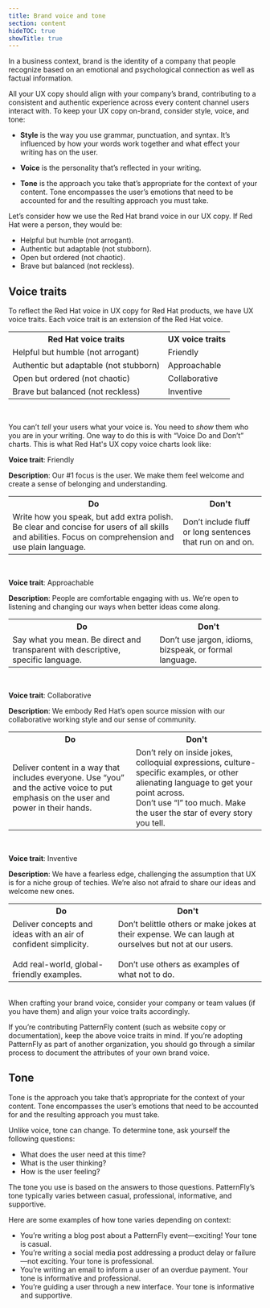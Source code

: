```yaml
---
title: Brand voice and tone
section: content
hideTOC: true
showTitle: true
---
```


In a business context, brand is the identity of a company that people recognize based on an emotional and psychological connection as well as factual information.

All your UX copy should align with your company’s brand, contributing to a consistent and authentic experience across every content channel users interact with.
To keep your UX copy on-brand, consider style, voice, and tone:

- **Style** is the way you use grammar, punctuation, and syntax. It’s influenced by how your words work together and what effect your writing has on the user. 

- **Voice** is the personality that’s reflected in your writing.

- **Tone** is the approach you take that’s appropriate for the context of your content. Tone encompasses the user’s emotions that need to be accounted for and the resulting approach you must take.

Let’s consider how we use the Red Hat brand voice in our UX copy. If Red Hat were a person, they would be:

- Helpful but humble (not arrogant).
- Authentic but adaptable (not stubborn).
- Open but ordered (not chaotic).
- Brave but balanced (not reckless).

## Voice traits
To reflect the Red Hat voice in UX copy for Red Hat products, we have UX voice traits. Each voice trait is an extension of the Red Hat voice.

<table>
    <tr>
        <th><center><strong>Red Hat voice traits</strong></center></th>
        <th><center><strong>UX voice traits</strong></center></th>
    </tr>
    <tr>
        <td>Helpful but humble (not arrogant)</td>
        <td>Friendly</td>
</tr> 
<tr>
	<td>Authentic but adaptable (not stubborn)</td>
	<td>Approachable</td>
</tr> 
<tr>
	<td>Open but ordered (not chaotic)</td>
	<td>Collaborative</td>
</tr> 
<tr>
	<td>Brave but balanced (not reckless)</td>
	<td>Inventive</td>
    </tr>
</table>
<br />

You can’t *tell* your users what your voice is. You need to *show* them who you are in your writing. One way to do this is with “Voice Do and Don’t” charts. This is what Red Hat's UX copy voice charts look like:

**Voice trait**: Friendly

**Description**: Our #1 focus is the user. We make them feel welcome and create a sense of belonging and understanding.

<table style=table-layout:fixed; tr width="80%">
    <tr>
        <th><center><strong>Do</strong></center></th>
        <th><center><strong>Don't</strong></center></th>
    </tr>
    <tr>
        <td>Write how you speak, but add extra polish. Be clear and concise for users of all skills and abilities. Focus on comprehension and use plain language.</td>
        <td>Don’t include fluff or long sentences that run on and on.</td>
    </tr>
</table>
<br />



**Voice trait**: Approachable

**Description**: People are comfortable engaging with us. We’re open to listening and changing our ways when better ideas come along.

<table style=table-layout:fixed; tr width="80%">
    <tr>
        <th><center><strong>Do</strong></center></th>
        <th><center><strong>Don't</strong></center></th>
    </tr>
    <tr>
        <td>Say what you mean. Be direct and transparent with descriptive, specific language. </td>
        <td>Don’t use jargon, idioms, bizspeak, or formal language.</td>
    </tr>
</table> 
<br />

**Voice trait**: Collaborative

**Description**: We embody Red Hat’s open source mission with our collaborative working style and our sense of community.

<table style=table-layout:fixed; tr width="80%">
    <tr>
        <th><center><strong>Do</strong></center></th>
        <th><center><strong>Don't</strong></center></th>
    </tr>
    <tr>
        <td>Deliver content in a way that includes everyone. Use “you” and the active voice to put emphasis on the user and power in their hands. </td>
        <td>Don’t rely on inside jokes, colloquial expressions, culture-specific examples, or other alienating language to get your point across.<br />Don’t use “I” too much. Make the user the star of every story you tell.</td>
    </tr>
</table>
<br />

**Voice trait**: Inventive

**Description**: We have a fearless edge, challenging the assumption that UX is for a niche group of techies. We’re also not afraid to share our ideas and welcome new ones.

<table style=table-layout:fixed; tr width="80%">
    <tr>
        <th><center><strong>Do</strong></center></th>
        <th><center><strong>Don't</strong></center></th>
    </tr>
    <tr>
        <td>Deliver concepts and ideas with an air of confident simplicity. <br /><br />Add real-world, global-friendly examples.</td>
        <td>Don’t belittle others or make jokes at their expense. We can laugh at ourselves but not at our users. <br /><br />Don’t use others as examples of what not to do.</td>
    </tr>
</table>
<br />
When crafting your brand voice, consider your company or team values (if you have them) and align your voice traits accordingly.

If you’re contributing PatternFly content (such as website copy or documentation), keep the above voice traits in mind. If you’re adopting PatternFly as part of another organization, you should go through a similar process to document the attributes of your own brand voice. 

## Tone
Tone is the approach you take that’s appropriate for the context of your content. Tone encompasses the user’s emotions that need to be accounted for and the resulting approach you must take.

Unlike voice, tone can change. To determine tone, ask yourself the following questions:
- What does the user need at this time?
- What is the user thinking?
- How is the user feeling?

The tone you use is based on the answers to those questions. PatternFly’s tone typically varies between casual, professional, informative, and supportive.

Here are some examples of how tone varies depending on context:
- You’re writing a blog post about a PatternFly event—exciting! Your tone is casual.
- You’re writing a social media post addressing a product delay or failure—not exciting. Your tone is professional.
- You’re writing an email to inform a user of an overdue payment. Your tone is informative and professional.
- You’re guiding a user through a new interface. Your tone is informative and supportive.